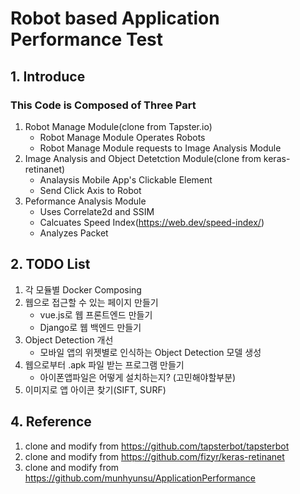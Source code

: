 # Robot based Application Performance Test
## 1. Introduce
### This Code is Composed of Three Part
1. Robot Manage Module(clone from Tapster.io)
    - Robot Manage Module Operates Robots 
    - Robot Manage Module requests to Image Analysis Module 
3. Image Analysis and Object Detetction Module(clone from keras-retinanet)
    - Analaysis Mobile App's Clickable Element
    - Send Click Axis to Robot
5. Peformance Analysis Module
    - Uses Correlate2d and SSIM
    - Calcuates Speed Index(https://web.dev/speed-index/)
    - Analyzes Packet
## 2. TODO List
1. 각 모듈별 Docker Composing
2. 웹으로 접근할 수 있는 페이지 만들기
    - vue.js로 웹 프론트엔드 만들기
    - Django로 웹 백엔드 만들기
 3. Object Detection 개선
    - 모바일 앱의 위젯별로 인식하는 Object Detection 모델 생성
 4. 웹으로부터 .apk 파일 받는 프로그램 만들기
    - 아이폰앱파일은 어떻게 설치하는지? (고민해야할부분)
 5. 이미지로 앱 아이콘 찾기(SIFT, SURF)
## 4. Reference 
1. clone and modify from https://github.com/tapsterbot/tapsterbot
2. clone and modify from https://github.com/fizyr/keras-retinanet
3. clone and modify from https://github.com/munhyunsu/ApplicationPerformance
